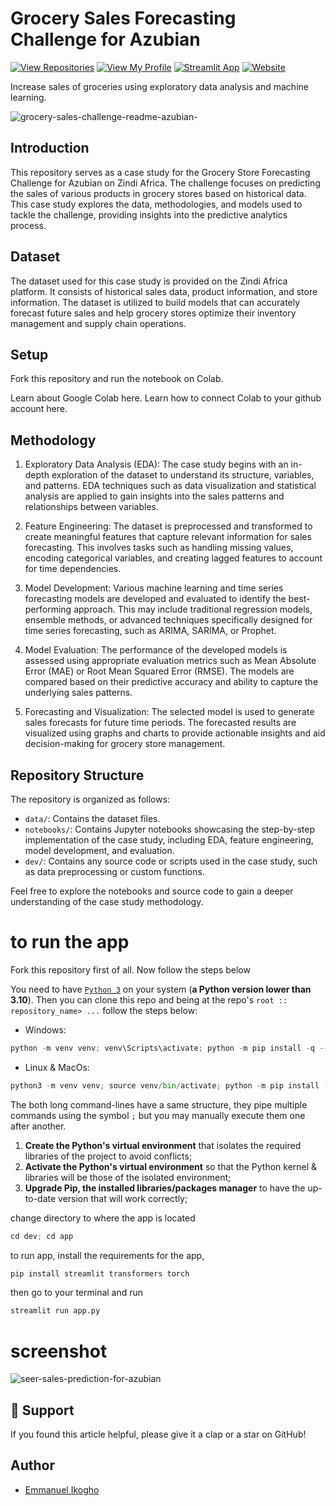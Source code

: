 # Grocery Sales Forecasting Challenge for Azubian

[![View Repositories](https://img.shields.io/badge/View-My_Repositories-blue?logo=GitHub)](https://github.com/ikoghoemmanuell?tab=repositories)
[![View My Profile](https://img.shields.io/badge/MEDIUM-Article-purple?logo=Medium)]()
[![Streamlit App](https://img.shields.io/badge/Streamlit-App-yellow)](https://huggingface.co/spaces/ikoghoemmanuell/SEER-A_sales_forecasting_app)
[![Website](https://img.shields.io/badge/My-Website-darkgreen)](https://emmanuelikogho.netlify.app/)

Increase sales of groceries using exploratory data analysis and machine learning.

![grocery-sales-challenge-readme-azubian-](https://github.com/ikoghoemmanuell/Grocery-Store-Forecasting-Challenge-For-Azubian/assets/102419217/88f2040f-72a1-4bb0-936a-f2520ae73a2f)

## Introduction

This repository serves as a case study for the Grocery Store Forecasting Challenge for Azubian on Zindi Africa. The challenge focuses on predicting the sales of various products in grocery stores based on historical data. This case study explores the data, methodologies, and models used to tackle the challenge, providing insights into the predictive analytics process.

## Dataset

The dataset used for this case study is provided on the Zindi Africa platform. It consists of historical sales data, product information, and store information. The dataset is utilized to build models that can accurately forecast future sales and help grocery stores optimize their inventory management and supply chain operations.

## Setup

Fork this repository and run the notebook on Colab.

Learn about Google Colab here.
Learn how to connect Colab to your github account here.

## Methodology

1. Exploratory Data Analysis (EDA): The case study begins with an in-depth exploration of the dataset to understand its structure, variables, and patterns. EDA techniques such as data visualization and statistical analysis are applied to gain insights into the sales patterns and relationships between variables.

2. Feature Engineering: The dataset is preprocessed and transformed to create meaningful features that capture relevant information for sales forecasting. This involves tasks such as handling missing values, encoding categorical variables, and creating lagged features to account for time dependencies.

3. Model Development: Various machine learning and time series forecasting models are developed and evaluated to identify the best-performing approach. This may include traditional regression models, ensemble methods, or advanced techniques specifically designed for time series forecasting, such as ARIMA, SARIMA, or Prophet.

4. Model Evaluation: The performance of the developed models is assessed using appropriate evaluation metrics such as Mean Absolute Error (MAE) or Root Mean Squared Error (RMSE). The models are compared based on their predictive accuracy and ability to capture the underlying sales patterns.

5. Forecasting and Visualization: The selected model is used to generate sales forecasts for future time periods. The forecasted results are visualized using graphs and charts to provide actionable insights and aid decision-making for grocery store management.

## Repository Structure

The repository is organized as follows:

- `data/`: Contains the dataset files.
- `notebooks/`: Contains Jupyter notebooks showcasing the step-by-step implementation of the case study, including EDA, feature engineering, model development, and evaluation.
- `dev/`: Contains any source code or scripts used in the case study, such as data preprocessing or custom functions.

Feel free to explore the notebooks and source code to gain a deeper understanding of the case study methodology.

# to run the app

Fork this repository first of all. Now follow the steps below

You need to have [`Python 3`](https://www.python.org/) on your system (**a Python version lower than 3.10**). Then you can clone this repo and being at the repo's `root :: repository_name> ...` follow the steps below:

- Windows:

```python
python -m venv venv; venv\Scripts\activate; python -m pip install -q --upgrade pip; python -m pip install -qr requirements.txt
```

- Linux & MacOs:

```python
python3 -m venv venv; source venv/bin/activate; python -m pip install -q --upgrade pip; python -m pip install -qr requirements.txt
```

The both long command-lines have a same structure, they pipe multiple commands using the symbol `;` but you may manually execute them one after another.

1. **Create the Python's virtual environment** that isolates the required libraries of the project to avoid conflicts;
2. **Activate the Python's virtual environment** so that the Python kernel & libraries will be those of the isolated environment;
3. **Upgrade Pip, the installed libraries/packages manager** to have the up-to-date version that will work correctly;

change directory to where the app is located

```python
cd dev; cd app
```

to run app, install the requirements for the app,

```python
pip install streamlit transformers torch
```

then go to your terminal and run

```python
streamlit run app.py
```

# screenshot

![seer-sales-prediction-for-azubian](https://github.com/ikoghoemmanuell/Grocery-Store-Forecasting-Challenge-For-Azubian/assets/102419217/933f5f5b-2976-4499-bd48-050c1bab5bd0)


## 👏 Support

If you found this article helpful, please give it a clap or a star on GitHub!

## Author

- [Emmanuel Ikogho](https://www.linkedin.com/in/emmanuel-ikogho/)
